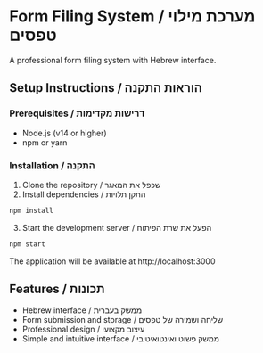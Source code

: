 # Form Filing System / מערכת מילוי טפסים

A professional form filing system with Hebrew interface.

## Setup Instructions / הוראות התקנה

### Prerequisites / דרישות מקדימות
- Node.js (v14 or higher)
- npm or yarn

### Installation / התקנה

1. Clone the repository / שכפל את המאגר
2. Install dependencies / התקן תלויות
```bash
npm install
```

3. Start the development server / הפעל את שרת הפיתוח
```bash
npm start
```

The application will be available at http://localhost:3000

## Features / תכונות
- Hebrew interface / ממשק בעברית
- Form submission and storage / שליחה ושמירה של טפסים
- Professional design / עיצוב מקצועי
- Simple and intuitive interface / ממשק פשוט ואינטואיטיבי 